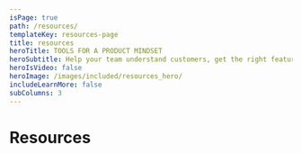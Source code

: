 ```yaml
---
isPage: true
path: /resources/
templateKey: resources-page
title: resources
heroTitle: TOOLS FOR A PRODUCT MINDSET
heroSubtitle: Help your team understand customers, get the right features to market quickly, and grow your company
heroIsVideo: false
heroImage: /images/included/resources_hero/
includeLearnMore: false
subColumns: 3
---
```

# Resources
